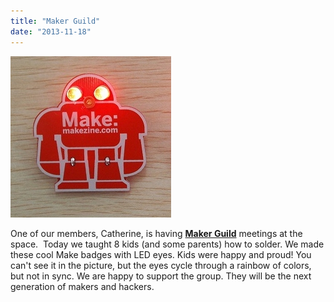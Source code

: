 ```yaml
---
title: "Maker Guild"
date: "2013-11-18"
---
```


[![MKLS01-2T](images/MKLS01-2T.jpg)](http://biz142.inmotionhosting.com/~hackrv5/blog/wp-content/uploads/2013/11/MKLS01-2T.jpg)

One of our members, Catherine, is having [**Maker Guild**](http://www.rvamakerguild.org/ "Maker Guild") meetings at the space.  Today we taught 8 kids (and some parents) how to solder. We made these cool Make badges with LED eyes. Kids were happy and proud! You can't see it in the picture, but the eyes cycle through a rainbow of colors, but not in sync. We are happy to support the group. They will be the next generation of makers and hackers.
